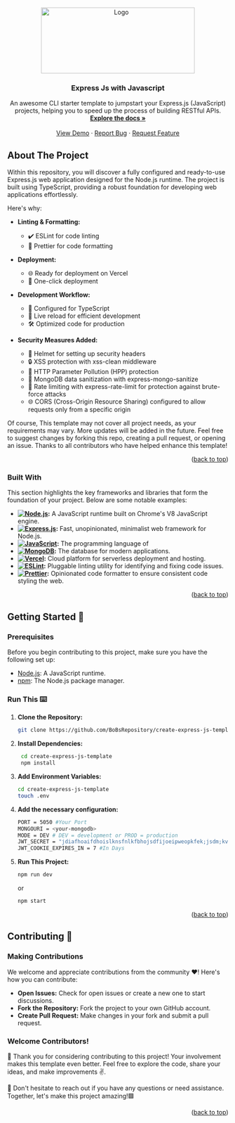 <a name="readme-top"></a>

<br />
<div align="center">
  <a href="https://github.com/othneildrew/Best-README-Template">
    <img src="https://res.cloudinary.com/practicaldev/image/fetch/s--KkScstnJ--/c_imagga_scale,f_auto,fl_progressive,h_420,q_auto,w_1000/https://dev-to-uploads.s3.amazonaws.com/uploads/articles/zojuy79lo3fn3qdt7g6p.png" alt="Logo" width="350" height="150">
  </a>

  <h3 align="center">Express Js with Javascript</h3>

  <p align="center">
    An awesome CLI starter template to jumpstart your Express.js (JavaScript) projects, helping you to speed up the process of building RESTful APIs.
    <br />
    <a href="https://github.com/BoBsRepository/create-express-js-template"><strong>Explore the docs »</strong></a>
    <br />
    <br />
    <a href="https://create-express-js.vercel.app">View Demo</a>
    ·
    <a href="https://github.com/BoBsRepository/create-express-js-template/issues">Report Bug</a>
    ·
    <a href="https://github.com/BoBsRepository/create-express-js-template/issues">Request Feature</a>
  </p>
</div>




## About The Project


Within this repository, you will discover a fully configured and ready-to-use Express.js web application designed for the Node.js runtime. The project is built using TypeScript, providing a robust foundation for developing web applications effortlessly.

Here's why:
- **Linting & Formatting:**
  - ✔️ ESLint for code linting
  - 🎨 Prettier for code formatting

- **Deployment:**
  - 🌐 Ready for deployment on Vercel
  - 🚀 One-click deployment

- **Development Workflow:**
  - 🔧 Configured for TypeScript
  - 🔄 Live reload for efficient development
  - 🛠 Optimized code for production

- **Security Measures Added:**
  - 🔐 Helmet for setting up security headers
  - 🔒 XSS protection with xss-clean middleware
  - 🚧 HTTP Parameter Pollution (HPP) protection
  - 🧼 MongoDB data sanitization with express-mongo-sanitize
  - 🚦 Rate limiting with express-rate-limit for protection against brute-force attacks
  - 🌐 CORS (Cross-Origin Resource Sharing) configured to allow requests only from a specific origin  

Of course, This template may not cover all project needs, as your requirements may vary. More updates will be added in the future. Feel free to suggest changes by forking this repo, creating a pull request, or opening an issue. Thanks to all contributors who have helped enhance this template!

<p align="right">(<a href="#readme-top">back to top</a>)</p>

### Built With

This section highlights the key frameworks and libraries that form the foundation of your project. Below are some notable examples:


- **[![Node.js](https://img.shields.io/badge/Node.js-43853D?style=for-the-badge&logo=node.js&logoColor=white)](https://nodejs.org/):** A JavaScript runtime built on Chrome's V8 JavaScript engine.
- **[![Express.js](https://img.shields.io/badge/Express.js-404D59?style=for-the-badge)](https://expressjs.com/):** Fast, unopinionated, minimalist web framework for Node.js.
- **[![JavaScript](https://img.shields.io/badge/JavaScript-323330?style=for-the-badge&logo=javascript&logoColor=F7DF1E)](https://developer.mozilla.org/en-US/docs/Web/JavaScript):** The programming language of 
- **[![MongoDB](https://img.shields.io/badge/MongoDB-4EA94B?style=for-the-badge&logo=mongodb&logoColor=white)](https://www.mongodb.com/):** The database for modern applications.
- **[![Vercel](https://img.shields.io/badge/Vercel-000000?style=for-the-badge&logo=vercel&logoColor=white)](https://vercel.com/):** Cloud platform for serverless deployment and hosting.
- **[![ESLint](https://img.shields.io/badge/ESLint-4B32C3?style=for-the-badge&logo=eslint&logoColor=white)](https://eslint.org/):** Pluggable linting utility for identifying and fixing code issues.
- **[![Prettier](https://img.shields.io/badge/Prettier-F7B93E?style=for-the-badge&logo=prettier&logoColor=white)](https://prettier.io/):** Opinionated code formatter to ensure consistent code styling the web.



<p align="right">(<a href="#readme-top">back to top</a>)</p>


## Getting Started 🚀

### Prerequisites
Before you begin contributing to this project, make sure you have the following set up:

- [Node.js](https://nodejs.org/): A JavaScript runtime.
- [npm](https://www.npmjs.com/): The Node.js package manager.

### Run This ⌨️

1. **Clone the Repository:**
   ```bash
   git clone https://github.com/BoBsRepository/create-express-js-template.git
   ```
2. **Install Dependencies:**
   ```bash
    cd create-express-js-template
    npm install
   ```
3. **Add Environment Variables:**
   ```bash
   cd create-express-js-template
   touch .env
   ```
4. **Add the necessary configuration:**
   ```bash
   PORT = 5050 #Your Port 
   MONGOURI = <your-mongodb>
   MODE = DEV # DEV = development or PROD = production
   JWT_SECRET = "jdiafhoaifdhoislknsfnlkfbhojsdfijoeipweopkfek;jsdm;kvm;cvkjvjpisdv" # Your Secret
   JWT_COOKIE_EXPIRES_IN = 7 #In Days
   ```
5. **Run This Project:**
   ```bash
   npm run dev
   ```
   or
   
   ```bash
   npm start
   ```

   <p align="right">(<a href="#readme-top">back to top</a>)</p>
## Contributing 🌟   
### Making Contributions

We welcome and appreciate contributions from the community ❤️! Here's how you can contribute:

- **Open Issues:** Check for open issues or create a new one to start discussions.
- **Fork the Repository:** Fork the project to your own GitHub account.
- **Create Pull Request:** Make changes in your fork and submit a pull request.

### Welcome Contributors!

🚀 Thank you for considering contributing to this project! Your involvement makes this template even better. Feel free to explore the code, share your ideas, and make improvements ✌️.

🌟 Don't hesitate to reach out if you have any questions or need assistance. Together, let's make this project amazing!🟩

<p align="right">(<a href="#readme-top">back to top</a>)</p>


